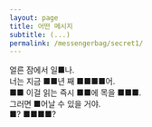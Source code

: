 ```yaml
---
layout: page
title: 어떤 메시지
subtitle: (...)
permalink: /messengerbag/secret1/
---
```


<p>
얼른 잠에서 일■나.<br>
너는 지금 ■■년 째 ■■■■어.<br>
■■ 이걸 읽는 즉시 ■■에 목을 ■■■.<br>
그러면 ■어날 수 있을 거야.<br>
■? ■■■■?<br>
</p>